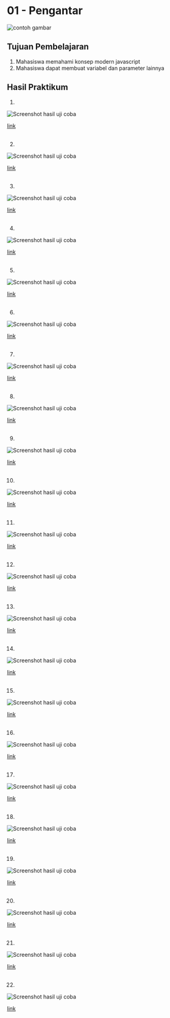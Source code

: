 # 01 - Pengantar

![contoh gambar](img/polinema.png)

## Tujuan Pembelajaran

1. Mahasiswa memahami konsep modern javascript
2. Mahasiswa dapat membuat variabel dan parameter lainnya

## Hasil Praktikum

1. 
![Screenshot hasil uji coba](img/1.1.png)

[link](../../src/01_pengantar/1.1.js)<br><br>


2. 
![Screenshot hasil uji coba](img/1.2.png)

[link](../../src/01_pengantar/1.2.js)<br><br>


3. 
![Screenshot hasil uji coba](img/1.3.png)

[link](../../src/01_pengantar/1.3.js)<br><br>


4. 
![Screenshot hasil uji coba](img/1.4.png)

[link](../../src/01_pengantar/1.4.js)<br><br>


5. 
![Screenshot hasil uji coba](img/1.5.png)

[link](../../src/01_pengantar/1.5.js)<br><br>


6. 
![Screenshot hasil uji coba](img/1.6.png)

[link](../../src/01_pengantar/1.6.js)<br><br>


7. 
![Screenshot hasil uji coba](img/1.7.png)

[link](../../src/01_pengantar/1.7.js)<br><br>


8. 
![Screenshot hasil uji coba](img/1.8.png)

[link](../../src/01_pengantar/1.8.js)<br><br>


9. 
![Screenshot hasil uji coba](img/1.9.png)

[link](../../src/01_pengantar/1.9.js)<br><br>


10. 
![Screenshot hasil uji coba](img/1.10.png)

[link](../../src/01_pengantar/1.10.js)<br><br>


11. 
![Screenshot hasil uji coba](img/1.11.png)

[link](../../src/01_pengantar/1.11.js)<br><br>


12. 
![Screenshot hasil uji coba](img/1.12.png)

[link](../../src/01_pengantar/1.12.js)<br><br>


13. 
![Screenshot hasil uji coba](img/1.13.png)

[link](../../src/01_pengantar/1.13.js)<br><br>


14. 
![Screenshot hasil uji coba](img/1.14.png)

[link](../../src/01_pengantar/1.14.js)<br><br>


15. 
![Screenshot hasil uji coba](img/1.15.png)

[link](../../src/01_pengantar/1.15.js)<br><br>


16. 
![Screenshot hasil uji coba](img/1.16.png)

[link](../../src/01_pengantar/1.16.js)<br><br>


17. 
![Screenshot hasil uji coba](img/1.17.png)

[link](../../src/01_pengantar/1.17.js)<br><br>


18. 
![Screenshot hasil uji coba](img/1.18.png)

[link](../../src/01_pengantar/1.18.js)<br><br>


19. 
![Screenshot hasil uji coba](img/1.19.png)

[link](../../src/01_pengantar/1.19.js)<br><br>


20. 
![Screenshot hasil uji coba](img/1.20.png)

[link](../../src/01_pengantar/1.20.js)<br><br>


21. 
![Screenshot hasil uji coba](img/1.21.png)

[link](../../src/01_pengantar/1.21.js)<br><br>


22. 
![Screenshot hasil uji coba](img/1.22.png)

[link](../../src/01_pengantar/1.22.js)<br><br>